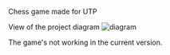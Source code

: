 Chess game made for UTP


View of the project diagram
![diagram](https://raw.githubusercontent.com/username/projectname/branch/path/to/img.png)


The game's not working in the current version.